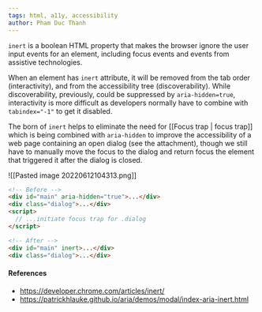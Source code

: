 ```yaml
---
tags: html, a11y, accessibility
author: Pham Duc Thanh
---
```


`inert` is a boolean HTML property that makes the browser ignore the user input events for an element, including focus events and events from assistive technologies.

When an element has `inert` attribute, it will be removed from the tab order (interactivity), and from the accessibility tree (discoverability). While discoverability, previously, could be suppressed by `aria-hidden=true`, interactivity is more difficult as developers normally have to combine with `tabindex="-1"` to get it disabled.

The born of `inert` helps to eliminate the need for [[Focus trap | focus trap]] which is being combined with `aria-hidden` to improve the accessibility of a web page containing an open dialog (see the attachment), though we still have to manually move the focus to the dialog and return focus the element that triggered it after the dialog is closed.

![[Pasted image 20220612104313.png]]

```html
<!-- Before -->
<div id="main" aria-hidden="true">...</div>
<div class="dialog">...</div>
<script>
  // ...initiate focus trap for .dialog
</script>

<!-- After -->
<div id="main" inert>...</div>
<div class="dialog">...</div>
```

#### References

- https://developer.chrome.com/articles/inert/
- https://patrickhlauke.github.io/aria/demos/modal/index-aria-inert.html

